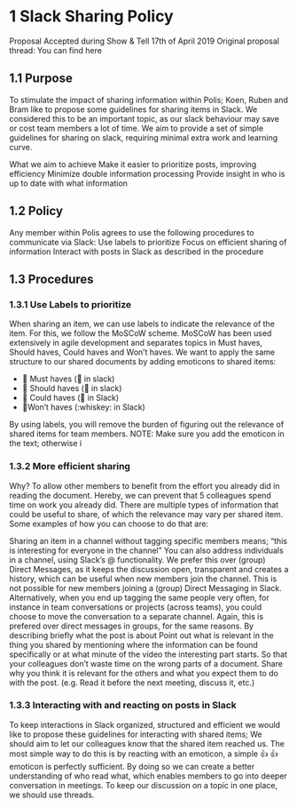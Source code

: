 # 1 Slack Sharing Policy 
Proposal Accepted during Show & Tell 17th of April 2019
Original proposal thread: You can find here

## 1.1 Purpose 

To stimulate the impact of sharing information within Polis; Koen, Ruben and Bram like to propose some guidelines for sharing items in Slack. We considered this to be an important topic, as our slack behaviour may save or cost team members a lot of time. We aim to provide a set of simple guidelines for sharing on slack, requiring minimal extra work and learning curve.

What we aim to achieve 
Make it easier to prioritize posts, improving efficiency
Minimize double information processing 
Provide insight in who is up to date with what information

## 1.2 Policy

Any member within Polis agrees to use the following procedures to communicate via Slack: 
Use labels to prioritize
Focus on efficient sharing of information
Interact with posts in Slack as described in the procedure

## 1.3 Procedures 
### 1.3.1 Use Labels to prioritize 

When sharing an item, we can use labels to indicate the relevance of the item. For this, we follow the MoSCoW scheme. MoSCoW has been used extensively in agile development and separates topics in Must haves, Should haves, Could haves and Won’t haves. We want to apply the same structure to our shared documents by adding emoticons to shared items:
 * :mushroom: Must haves (:mushroom: in slack)
 * :sweet_potato: Should haves (:sweet_potato: in slack)
 * :cucumber: Could haves (:cucumber: in Slack)
 * 🥃Won’t haves (:whiskey: in Slack) 	

By using labels, you will remove the burden of figuring out the relevance of shared items for team members.
NOTE: Make sure you add the emoticon in the text; otherwise i

### 1.3.2 More efficient sharing
Why? To allow other members to benefit from the effort you already did in reading the document. Hereby, we can prevent that 5 colleagues spend time on work you already did. There are multiple types of information that could be useful to share, of which the relevance may vary per shared item. Some examples of how you can choose to do that are:

Sharing an item in a channel without tagging specific members means; “this is interesting for everyone in the channel” 
You can also address individuals in a channel, using Slack’s @<name> functionality. We prefer this over (group) Direct Messages, as it keeps the discussion open, transparent and creates a history, which can be useful when new members join the channel. This is not possible for new members joining a (group) Direct Messaging in Slack. 
Alternatively, when you end up tagging the same people very often, for instance in team conversations or projects (across teams), you could choose to move the conversation to a separate channel. Again, this is prefered over direct messages in groups, for the same reasons.
By describing briefly what the post is about
Point out what is relevant in the thing you shared by mentioning where the information can be found specifically or at what minute of the video the interesting part starts. So that your colleagues don’t waste time on the wrong parts of a document.
Share why you think it is relevant for the others and what you expect them to do with the post. (e.g. Read it before the next meeting, discuss it, etc.) 

### 1.3.3 Interacting with and reacting on posts in Slack
To keep interactions in Slack organized, structured and efficient we would like to propose these guidelines for interacting with shared items; 
We should aim to let our colleagues know that the shared item reached us. The most simple way to do this is by reacting with an emoticon, a simple :thumbsup: 👍 emoticon is perfectly sufficient. By doing so we can create a better understanding of who read what, which enables members to go into deeper conversation in meetings.
To keep our discussion on a topic in one place, we should use threads.

